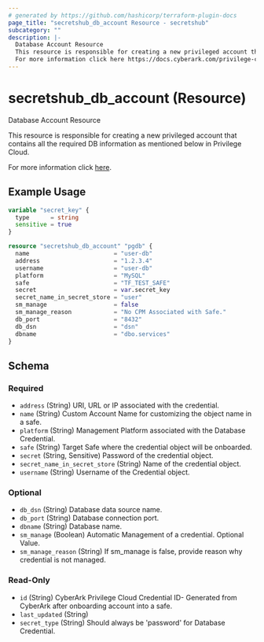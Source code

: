 ```yaml
---
# generated by https://github.com/hashicorp/terraform-plugin-docs
page_title: "secretshub_db_account Resource - secretshub"
subcategory: ""
description: |-
  Database Account Resource
  This resource is responsible for creating a new privileged account that contains all the required DB information as mentioned below in Privilege Cloud.
  For more information click here https://docs.cyberark.com/privilege-cloud-shared-services/latest/en/Content/WebServices/Add%20Account%20v10.htm.
---
```


# secretshub_db_account (Resource)

Database Account Resource

This resource is responsible for creating a new privileged account that contains all the required DB information as mentioned below in Privilege Cloud.

For more information click [here](https://docs.cyberark.com/privilege-cloud-shared-services/latest/en/Content/WebServices/Add%20Account%20v10.htm).

## Example Usage

```terraform
variable "secret_key" {
  type      = string
  sensitive = true
}

resource "secretshub_db_account" "pgdb" {
  name                        = "user-db"
  address                     = "1.2.3.4"
  username                    = "user-db"
  platform                    = "MySQL"
  safe                        = "TF_TEST_SAFE"
  secret                      = var.secret_key
  secret_name_in_secret_store = "user"
  sm_manage                   = false
  sm_manage_reason            = "No CPM Associated with Safe."
  db_port                     = "8432"
  db_dsn                      = "dsn"
  dbname                      = "dbo.services"
}
```

<!-- schema generated by tfplugindocs -->
## Schema

### Required

- `address` (String) URI, URL or IP associated with the credential.
- `name` (String) Custom Account Name for customizing the object name in a safe.
- `platform` (String) Management Platform associated with the Database Credential.
- `safe` (String) Target Safe where the credential object will be onboarded.
- `secret` (String, Sensitive) Password of the credential object.
- `secret_name_in_secret_store` (String) Name of the credential object.
- `username` (String) Username of the Credential object.

### Optional

- `db_dsn` (String) Database data source name.
- `db_port` (String) Database connection port.
- `dbname` (String) Database name.
- `sm_manage` (Boolean) Automatic Management of a credential. Optional Value.
- `sm_manage_reason` (String) If sm_manage is false, provide reason why credential is not managed.

### Read-Only

- `id` (String) CyberArk Privilege Cloud Credential ID- Generated from CyberArk after onboarding account into a safe.
- `last_updated` (String)
- `secret_type` (String) Should always be 'password' for Database Credential.
